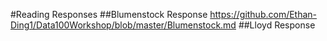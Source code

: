 #Reading Responses
##Blumenstock Response
https://github.com/Ethan-Ding1/Data100Workshop/blob/master/Blumenstock.md
##Lloyd Response

